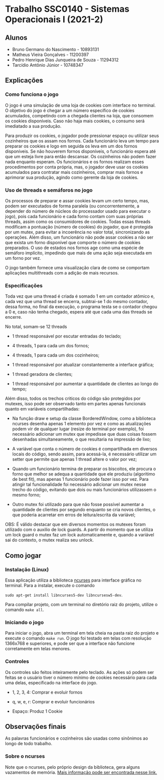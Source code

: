 
# Trabalho SSC0140 - Sistemas Operacionais I (2021-2)

## Alunos
  
- Bruno Germano do Nascimento - 10893131
- Matheus Vieira Gonçalves - 11200397
- Pedro Henrique Dias Junqueira de Souza - 11294312
- Tarcídio Antônio Júnior - 10748347

## Explicações
  
### Como funciona o jogo

O jogo é uma simulação de uma loja de cookies com interface no terminal. O objetivo do jogo é chegar a um número específico de cookies acumulados, competindo com a chegada clientes na loja, que consomem os cookies disponíveis. Caso não haja mais cookies, o consumo será imediatado a sua produção.

Para produzir os cookies, o jogador pode pressionar espaço ou utilizar seus cozinheiros que os assam nos fornos. Cada funcionário leva um tempo para preparar os cookies e logo em seguida os leva em um dos fornos disponíveis. Se não houverem fornos disponíveis, o funcionário espera até que um esteja livre para então descansar. Os cozinheiros não podem fazer nada enquanto esperam. Os funcionários e os fornos realizam esses procedimentos por conta própria, mas, o jogador deve usar os cookies acumulados para contratar mais cozinheiros, comprar mais fornos e aprimorar sua produção, agindo como gerente da loja de cookies.

### Uso de threads e semáforos no jogo

Os processos de preparar  e assar cookies levam um certo tempo, mas, podem ser executados de forma paralela (ou concorrentemente, a depender do número de núcleos do processador usado para executar o jogo), pois cada funcionário e cada forno contam com suas próprias threads, assim como os consumidores de cookies.
Todas essas threads modificam a pontuação (número de cookies) do jogador, que é protegida por um mutex, para evitar a incoerência no valor total, sincronizando as operações. Além disso, um funcionário não pode assar cookies a não ser que exista um forno disponível que comporte o número de cookies preparados. O uso de estados nos fornos age como uma espécie de semáforo implícito, impedindo que mais de uma ação seja executada em um forno por vez.

O jogo também fornece uma visualização clara de como se comportam aplicações multithreads com a adição de mais recursos.

### Especificações

Toda vez que uma thread é criada é somado 1 em um contador atômico e, cada vez que uma thread se encerra, subtrai-se 1 do mesmo contador, dessa forma, no final da execução, o programa testa se o contador chegou a 0 e, caso não tenha chegado, espera até que cada uma das threads se encerre.

No total, somam-se 12 threads

- 1 thread responsável por escutar entradas do teclado;

- 4 threads, 1 para cada um dos fornos;

- 4 threads, 1 para cada um dos cozinheiros;

- 1 thread responsável por atualizar constantemente a interface gráfica;

- 1 thread geradora de clientes;

- 1 thread responsável por aumentar a quantidade de clientes ao longo do tempo;

Além disso, todos os trechos criticos do código são protegidos por mutexes, isso pode ser observado tanto em partes apenas funcionais quanto em variáveis compartilhadas:

- Na função draw e setup da classe BorderedWindow, como a biblioteca ncurses desenha apenas 1 elemento por vez e como as atualizações podem vir de qualquer lugar (resize do terminal por exemplo), foi necessário adicionar um mutex que impedisse que duas coisas fossem desenhadas simultaneamente, o que resultaria na impressão de lixo;

- A variável que conta o número de cookies é compartilhada em diversos locais do código, sendo assim, para acessá-la, é necessário utilizar um setter que permite que apenas 1 thread altere o valor por vez;

- Quando um funcionário termina de preparar os biscoitos, ele procura o forno que melhor se adequa a quantidade que ele produziu (algoritimo de best fit), mas apenas 1 funcionário pode fazer isso por vez. Para atingir tal funcionalidade foi necessário adicionar um mutex nesse trecho do código, evitando que dois ou mais funcionários utilizassem o mesmo forno;

- Outro mutex foi utilizado para que não fosse possível aumentar a quantidade de clientes por segundo enquanto se cria novos clientes, o que poderia acarretar em erros de leitura/escrita da variável;

OBS: É válido destacar que em diversos momentos os mutexes foram utilizado com o auxilio de lock guards. A partir do momento que se utiliza um lock guard o mutex faz um lock automaticamente e, quando a variável sai do contexto, o mutex realiza seu unlock.

## Como jogar

### Instalação (Linux)

Essa aplicação utiliza a biblioteca [ncurses](https://www.cyberciti.biz/faq/linux-install-ncurses-library-headers-on-debian-ubuntu-centos-fedora/) para interface gráfica no terminal. Para a instalar, execute o comando

```sudo apt-get install libncurses5-dev libncursesw5-dev```.

Para compilar projeto, com um terminal no diretório raiz do projeto, utilize o comando ```make all```.

### Iniciando o jogo

Para iniciar o jogo, abra um terminal em tela cheia na pasta raiz do projeto e execute o comando ```make run```. O jogo foi testado em telas com resolução 1366x768 e superiores, e pode ser que a interface não funcione corretamente em telas menores.

### Controles

Os controles são feitos inteiramente pelo teclado. As ações só podem ser feitas se o usuário tiver o número mínimo de cookies necessário para cada uma delas, especificado na interface do jogo.

- 1, 2, 3, 4: Comprar e evoluir fornos

- q, w, e, r: Comprar e evoluir funcionários

- Espaço: Produz 1 Cookie

## Observações finais

As palavras funcionários e cozinheiros são usadas como sinônimos ao longo de todo trabalho.
  
### Sobre o ncurses

Note que o ncurses, pelo próprio design da biblioteca, gera alguns vazamentos de memória. [Mais informação pode ser encontrada nesse link.](https://invisible-island.net/ncurses/ncurses.faq.html#config_leaks)